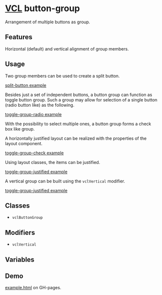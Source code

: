# [VCL](https://vcl.github.io/) button-group

Arrangement of multiple buttons as group.

## Features

Horizontal (default) and vertical alignment of group members.

## Usage

Two group members can be used to create a split button.

[split-button example](/demo/example-split-button.html)

Besides just a set of independent buttons, a button group can function as
toggle button group.
Such a group may allow for selection of a single button (radio button like)
as the following.

[toggle-group-radio example](/demo/example-toggle-group-radio.html)

With the possibility to select multiple ones, a button group forms a
check box like group.

A horizontally justified layout can be realized with the properties of the
layout component.

[toggle-group-check example](/demo/example-toggle-group-check.html)

Using layout classes, the items can be justified.

[toggle-group-justified example](/demo/example-toggle-group-justified.html)

A vertical group can be built using the `vclVertical` modifier.

[toggle-group-justified example](/demo/example-vertical-group.html)

## Classes

- `vclButtonGroup`

## Modifiers

- `vclVertical`

## Variables

## Demo

[example.html](/demo/example.html) on GH-pages.
